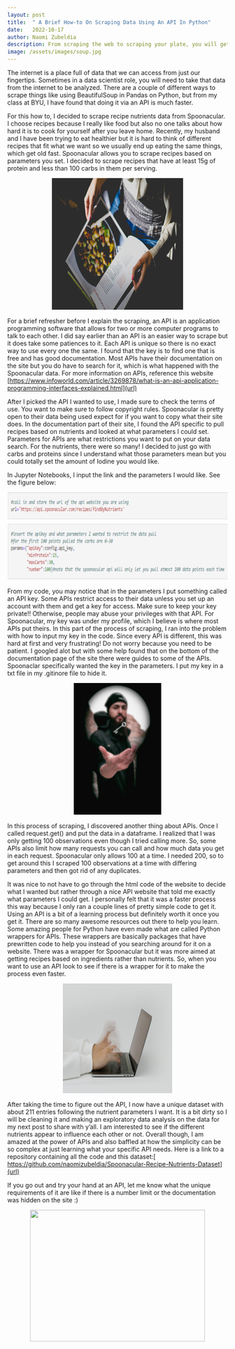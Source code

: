 ```yaml
---
layout: post
title:  " A Brief How-to On Scraping Data Using An API In Python"
date:   2022-10-17
author: Naomi Zubeldia
description: From scraping the web to scraping your plate, you will get to see recipe data get scraped using an API.
image: /assets/images/soup.jpg
---
```


The internet is a place full of data that we can access from just our fingertips. Sometimes in a data scientist role, you will need to take that data from the internet to be analyzed. There are a couple of different ways to scrape things like using BeautifulSoup in Pandas on Python, but from my class at BYU, I have found that doing it via an API is much faster. 

For this how to, I decided to scrape recipe nutrients data from Spoonacular. I choose recipes because I really like food but also no one talks about how hard it is to cook for yourself after you leave home. Recently, my husband and I have been trying to eat healthier but it is hard to think of different recipes that fit what we want so we usually end up eating the same things, which get old fast. Spoonacular allows you to scrape recipes based on parameters you set. I decided to scrape recipes that have at least 15g of protein and less than 100 carbs in them per serving.

<p align="center">
<img src="https://github.com/naomizubeldia/stat386-projects/raw/main/assets/images/recipe.jpg" width="300" height="300">
</p>

For a brief refresher before I explain the scraping, an API is an application programming software that allows for two or more computer programs to talk to each other. I did say earlier than an API is an easier way to scrape but it does take some patiences to it. Each API is unique so there is no exact way to use every one the same. I found that the key is to find one that is free and has good documentation. Most APIs have their documentation on the site but you do have to search for it, which is what happened with the Spoonacular data. For more information on APIs, reference this website [https://www.infoworld.com/article/3269878/what-is-an-api-application-programming-interfaces-explained.html](url)


After I picked the API I wanted to use, I made sure to check the terms of use. You want to make sure to follow copyright rules. Spoonacular is pretty open to their data being used expect for if you want to copy what their site does. In the documentation part of their site, I found the API specific to pull recipes based on nutrients and looked at what parameters I could set. Parameters for APIs are what restrictions you want to put on your data search. For the nutrients, there were so many! I decided to just go with carbs and proteins since I understand what those parameters mean but you could totally set the amount of Iodine you would like.

In Jupyter Notebooks, I input the link and the parameters I would like. See the figure below:

<p align="center">
<img src="https://github.com/naomizubeldia/stat386-projects/raw/main/assets/images/scrapeblog.png" width="600" height="200">
</p>


From my code, you may notice that in the parameters I put something called an API key. Some APIs restrict access to their data unless you set up an account with them and get a key for access. Make sure to keep your key private!! Otherwise, people may abuse your privileges with that API. For Spoonacular, my key was under my profile, which I believe is where most APIs put theirs. In this part of the process of scraping, I ran into the problem with how to input my key in the code. Since every API is different, this was hard at first and very frustrating! Do not worry because you need to be patient. I googled alot but with some help found that on the bottom of the documentation page of the site there were guides to some of the APIs. Spoonaclar specifically wanted the key in the parameters. I put my key in a txt file in my .gitinore file to hide it.

<p align="center">
<img src="https://github.com/naomizubeldia/stat386-projects/raw/main/assets/images/key.jpg" width="200" height="300">
</p>

In this process of scraping, I discovered another thing about APIs. Once I called request.get() and put the data in a dataframe. I realized that I was only getting 100 observations even though I tried calling more. So, some APIs also limit how many requests you can call and how much data you get in each request. Spoonacular only allows 100 at a time. I needed 200, so to get around this I scraped 100 observations at a time with differing parameters and then got rid of any duplicates.

It was nice to not have to go through the html code of the website to decide what I wanted but rather through a nice API website that told me exactly what parameters I could get. I personally felt that it was a faster process this way because I only ran a couple lines of pretty simple code to get it. Using an API is a bit of a learning process but definitely worth it once you get it. There are so many awesome resources out there to help you learn. Some amazing people for Python have even made what are called Python wrappers for APIs. These wrappers are basically packages that have prewritten code to help you instead of you searching around for it on a website. There was a wrapper for Spoonacular but it was more aimed at getting recipes based on ingredients rather than nutrients. So, when you want to use an API look to see if there is a wrapper for it to make the process even faster.

<p align="center">
<img src="https://github.com/naomizubeldia/stat386-projects/raw/main/assets/images/fasttype.jpg" width="250" height="250">
</p>

After taking the time to figure out the API, I now have a unique dataset with about 211 entries following the nutrient parameters I want. It is a bit dirty so I will be cleaning it and making an exploratory data analysis on the data for my next post to share with y’all. I am interested to see if the different nutrients appear to influence each other or not. Overall though, I am amazed at the power of APIs and also baffled at how the simplicity can be so complex at just learning what your specific API needs. Here is a link to a repository containing all the code and this dataset:[ https://github.com/naomizubeldia/Spoonacular-Recipe-Nutrients-Dataset](url)

If you go out and try your hand at an API, let me know what the unique requirements of it are like if there is a number limit or the documentation was hidden on the site :)

<p align="center">
<img src="https://github.com/naomizubeldia/stat386-projects/raw/main/assets/images/api.jpg" width="400" height="300">
</p>

